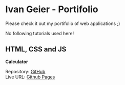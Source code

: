# Ivan Geier - Portifolio

Please check it out my portifolio of web applications ;) 

No following tutorials used here!

## HTML, CSS and JS

**Calculator**

Repository: [GitHub](https://github.com/ivangeier/calculator)  
Live URL: [Github Pages](https://ivangeier.github.io/calculator/)
